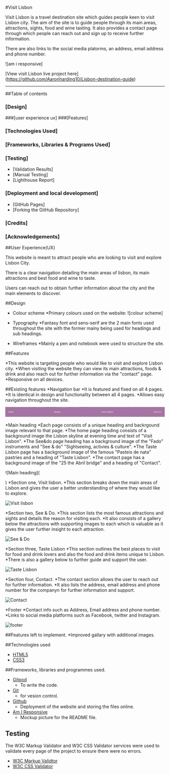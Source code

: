 #Visit Lisbon

Visit Lisbon is a travel destination site which guides people keen to visit Lisbon city.
The aim of the site is to guide people through its main areas, attractions, sights, food and wine tasting. 
It also provides a contact page through which people can reach out and sign up to receive further information. 

There are also links to the social media platorms, an address, email address and phone number. 

![am i responsive]

[View visit Lisbon live project here] (https://github.com/Aaronharding10/Lisbon-destination-guide)
- - -
##Table of contents

### [Design]

###[user experience ux]
###[Features]

### [Technologies Used]

### [Frameworks, Libraries & Programs Used]

### [Testing]
* [Validation Results]
* [Manual Testing]
* [Lighthouse Report]

### [Deployment and local development]
* [GitHub Pages]
* [Forking the GitHub Repository]
### [Credits]
### [Acknowledgements]


##User Experience(UX)

This website is meant to attract people who are looking to visit and explore Lisbon City. 

There is a clear navigation detailing the main areas of lisbon, its main attractions and best food and wine to taste. 

Users can reach out to obtain further information about the city and the main elements to discover. 

##Design

* Colour scheme
 *Primary colours used on the website: ![colour scheme]

* Typography
 *Fantasy font and sens-serif are the 2 main fonts used throughout the site with the former mainy being used for headings and sub headings. 

 * Wireframes
  *Mainly a pen and notebook were used to structure the site. 

##Features

*This website is targeting people who would like to visit and explore Lisbon city. 
*When visiting the website they can view its main attractions, foods & drink and also reach out for further information via the "contact" page.
*Responsive on all devices.

##Existing features
*Navigation bar
   *It is featured and fixed on all 4 pages.
   *It is identical in design and functionality between all 4 pages. 
   *Allows easy navigation throughout the site.

![navigation](assets/images/navbar.jpg)

*Main heading
  *Each page consists of a unique heading and backrgound image relevant to that page. 
  *The home page heading consists of a background image the Lisbon skyline at evening time and text of "Visit Lisbon". 
  *The See&do page heading has a background image of the "Fado" instruments and "See & do" "Sightseeing, activies & culture".
  *The Taste Lisbon page has a background image of the famous "Pasteis de nata" pastries and a heading of "Taste Lisbon".
  *The contact page has a background image of the "25 the Abril bridge" and a heading of "Contact". 

![Main heading](

)
*Section one, Visit lisbon.
   *This section breaks down the main areas of Lisbon and gives the user a better understanding of where they would like to explore.

![Visit lisbon]()   

*Section two, See & Do.
  *This section lists the most famous attractions and sights and details the reason for visiting each. 
  *It also consists of a gallery below the attractions with supporting images to each which is valuable as it gives the user further insight to each attraction.

![See & Do]()

*Section three, Taste Lisbon
  *This section outlines the best places to visit for food and drink lovers and also the food and drink items unique to Lisbon.
  *There is also a gallery below to further guide and support the user. 

![Taste Lisbon]()

*Section four, Contact.
  *The contact section allows the user to reach out for further information.
  *It also lists the address, email address and phone number for the companyn for further information and support. 

![Contact]()  

*Footer
   *Contact info such as Address, Email address and phone number.
   *Links to social media platforms such as Facebook, twitter and Instagram. 

![footer]()


##Features left to implement.
   *Improved gallary with additional images.   


##Technologies used
   * [HTML5](https://en.wikipedia.org/wiki/HTML5)
   * [CSS3](https://en.wikipedia.org/wiki/CSS)

##Frameworks, libraries and programmes used. 

 * [Gitpod](https://www.gitpod.io/)
    * To write the code.
 * [Git](https://git-scm.com/)
    * for vesion control.
 * [Github](https://github.com/)
    * Deployment of the website and storing the files online.
* [Am I Responsive](https://ui.dev/amiresponsive)
    * Mockup picture for the README file.

## Testing

The W3C Markup Validator and W3C CSS Validator services were used to validate every page of the project to ensure there were no errors.

 * [W3C Markup Validtor](https://validator.w3.org/)
 * [W3C CSS Validator](https://jigsaw.w3.org/css-validator/)    
